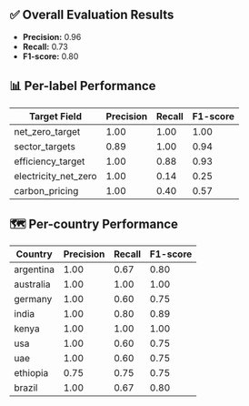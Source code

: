 ## ✅ Overall Evaluation Results
- **Precision:** 0.96
- **Recall:** 0.73
- **F1-score:** 0.80

## 📊 Per-label Performance
| Target Field           | Precision | Recall | F1-score |
|------------------------|-----------|--------|----------|
| net_zero_target        | 1.00     | 1.00  | 1.00    |
| sector_targets         | 0.89     | 1.00  | 0.94    |
| efficiency_target      | 1.00     | 0.88  | 0.93    |
| electricity_net_zero   | 1.00     | 0.14  | 0.25    |
| carbon_pricing         | 1.00     | 0.40  | 0.57    |

## 🗺️ Per-country Performance
| Country          | Precision | Recall | F1-score |
|------------------|-----------|--------|----------|
| argentina        | 1.00     | 0.67  | 0.80    |
| australia        | 1.00     | 1.00  | 1.00    |
| germany          | 1.00     | 0.60  | 0.75    |
| india            | 1.00     | 0.80  | 0.89    |
| kenya            | 1.00     | 1.00  | 1.00    |
| usa              | 1.00     | 0.60  | 0.75    |
| uae              | 1.00     | 0.60  | 0.75    |
| ethiopia         | 0.75     | 0.75  | 0.75    |
| brazil           | 1.00     | 0.67  | 0.80    |
